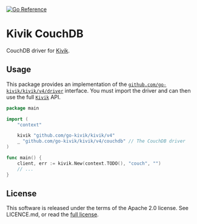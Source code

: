 [![Go Reference](https://pkg.go.dev/badge/github.com/go-kivik/kivik/v4/couchdb.svg)](https://pkg.go.dev/github.com/go-kivik/kivik/v4/couchdb)

# Kivik CouchDB

CouchDB driver for [Kivik](https://github.com/go-kivik/kivik).

## Usage

This package provides an implementation of the
[`github.com/go-kivik/kivik/v4/driver`](http://pkg.go.dev/github.com/go-kivik/kivik/v4/driver)
interface. You must import the driver and can then use the full
[`Kivik`](http://pkg.go.dev/github.com/go-kivik/kivik/v4) API.

```go
package main

import (
    "context"

    kivik "github.com/go-kivik/kivik/v4"
    _ "github.com/go-kivik/kivik/v4/couchdb" // The CouchDB driver
)

func main() {
    client, err := kivik.New(context.TODO(), "couch", "")
    // ...
}
```

## License

This software is released under the terms of the Apache 2.0 license. See
LICENCE.md, or read the [full license](http://www.apache.org/licenses/LICENSE-2.0).
